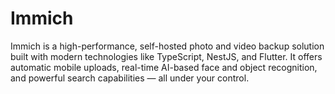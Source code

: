 # Immich

Immich is a high-performance, self-hosted photo and video backup solution built with modern technologies like TypeScript, NestJS, and Flutter. It offers automatic mobile uploads, real-time AI-based face and object recognition, and powerful search capabilities — all under your control.